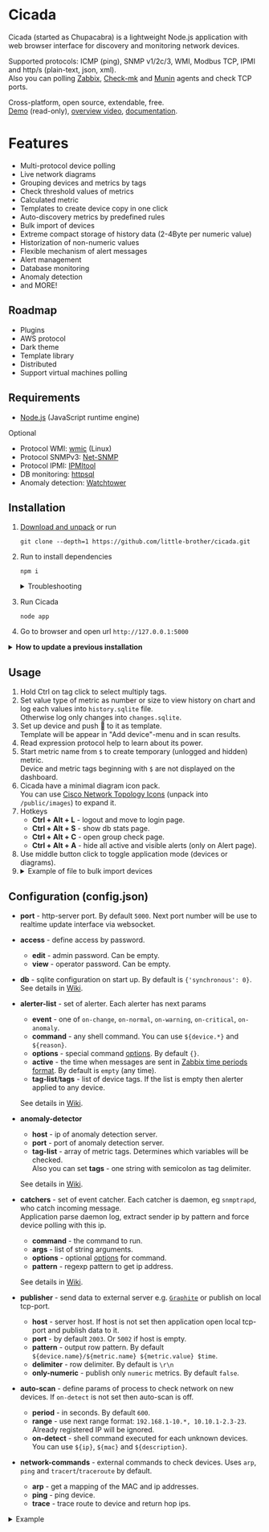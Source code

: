 # Cicada

Cicada (started as Chupacabra) is a lightweight Node.js application with web browser interface for discovery and monitoring network devices.

Supported protocols: ICMP (ping), SNMP v1/2c/3, WMI, Modbus TCP, IPMI and http/s (plain-text, json, xml).<br>
Also you can polling [Zabbix](http://www.zabbix.com/download), [Check-mk](https://mathias-kettner.de/checkmk_linuxagent.html) and [Munin](https://github.com/munin-monitoring/munin-c) agents and check TCP ports.

Cross-platform, open source, extendable, free.<br>
[Demo](http://91.77.161.142:5000/) (read-only), [overview video](https://www.youtube.com/embed/R_QxOYXaNZ4), 
[documentation](https://github.com/little-brother/cicada/wiki).

# Features
* Multi-protocol device polling
* Live network diagrams
* Grouping devices and metrics by tags
* Check threshold values of metrics
* Calculated metric
* Templates to create device copy in one click
* Auto-discovery metrics by predefined rules
* Bulk import of devices
* Extreme compact storage of history data (2-4Byte per numeric value)
* Historization of non-numeric values
* Flexible mechanism of alert messages
* Alert management
* Database monitoring
* Anomaly detection
* and MORE!

## Roadmap
* Plugins
* AWS protocol
* Dark theme
* Template library
* Distributed
* Support virtual machines polling

## Requirements
* [Node.js](https://nodejs.org/en/download/) (JavaScript runtime engine)

Optional
* Protocol WMI: [wmic](https://www.krenger.ch/blog/wmi-commands-from-linux/) (Linux)
* Protocol SNMPv3: [Net-SNMP](http://www.net-snmp.org/)
* Protocol IPMI: [IPMItool](https://sourceforge.net/projects/ipmitool/)
* DB monitoring: [httpsql](https://github.com/little-brother/httpsql)
* Anomaly detection: [Watchtower](https://github.com/little-brother/watchtower)

## Installation
1. [Download and unpack](https://github.com/little-brother/cicada/archive/master.zip) or run
   ```
   git clone --depth=1 https://github.com/little-brother/cicada.git
   ``` 
2. Run to install dependencies
   ```
   npm i
   ```
   <details>
   <summary>Troubleshooting</summary>	
     Cicada uses <code>sqlite</code> module. This module requires a build tools.<br>
     Run <code>npm i node-gyp -g</code> to install <code>node-gyp</code> (native addon build tool) and retry to install Cicada.<br>
     <br>
     
     If error occurs again then<br>
     <b>Windows</b>: install the previous Node.js version.<br>
     <b>Linux</b>: run <code>apt-get install build-essential</code> to install compiler.
   </details>		
3. Run Cicada
   ```
   node app
   ```
4. Go to browser and open url `http://127.0.0.1:5000`

<details>
<summary><b>How to update a previous installation</b></summary>
<ul>
<li> Stop application</li>
<li> Create <code>/db</code>-folder backup</li>
<li> Clear application folder</li> 
<li> Install the application again</li> 
<li> Transfer the backup to <code>/db</code></li>
<li> Run application</li>
</ul>
</details>

## Usage
1. Hold Ctrl on tag click to select multiply tags.
2. Set value type of metric as number or size to view history on chart and log each values into `history.sqlite` file.<br> 
   Otherwise log only changes into `changes.sqlite`.	
3. Set up device and push &#128190; to it as template.<br>
   Template will be appear in "Add device"-menu and in scan results.
4. Read expression protocol help to learn about its power.
5. Start metric name from `$` to create temporary (unlogged and hidden) metric.<br>
   Device and metric tags beginning with `$` are not displayed on the dashboard.
6. Cicada have a minimal diagram icon pack.<br> 
   You can use [Cisco Network Topology Icons](https://www.cisco.com/c/dam/en_us/about/ac50/ac47/3015_jpeg.zip) (unpack into `/public/images`) to expand it.
7. Hotkeys
    * **Ctrl + Alt + L** - logout and move to login page.	
    * **Ctrl + Alt + S** - show db stats page.	
    * **Ctrl + Alt + C** - open group check page.	
    * **Ctrl + Alt + A** - hide all active and visible alerts (only on Alert page).
8. Use middle button click to toggle application mode (devices or diagrams).
9. <details><summary>Example of file to bulk import devices</summary>
   <pre>
   [
     {"name": "Cisco router", "ip": "192.168.0.1", "template": "Cisco"},
     {"name": "MSSQL DB", "ip": "192.168.0.10", "template": "WinHost"},
     {"name": "Simple", "ip": "192.168.0.100", "is_pinged": 1, "timeout": 30}
   ]
   </pre>
   </details>  
## Configuration (config.json)

* **port** - http-server port. By default `5000`. Next port number will be use to realtime update interface via websocket.

* **access** - define access by password.
  * **edit** - admin password. Can be empty.
  * **view** - operator password. Can be empty. 

* **db** - sqlite configuration on start up. By default is `{'synchronous': 0}`. See details in [Wiki](https://github.com/little-brother/cicada/wiki/English).

* **alerter-list** - set of alerter. Each alerter has next params
  * **event** - one of `on-change`, `on-normal`, `on-warning`, `on-critical`, `on-anomaly`.<br>
  * **command** - any shell command. You can use `${device.*}` and `${reason}`.
  * **options** - special command [options](https://nodejs.org/api/child_process.html#child_process_child_process_exec_command_options_callback). By default `{}`.	
  * **active** - the time when messages are sent in [Zabbix time periods format](https://www.zabbix.com/documentation/3.0/manual/appendix/time_period). By default is `empty` (any time).
  * **tag-list**/**tags** - list of device tags. If the list is empty then alerter applied to any device.
  
  See details in [Wiki](https://github.com/little-brother/cicada/wiki/English).

* **anomaly-detector**
  * **host** - ip of anomaly detection server.
  * **port** - port of anomaly detection server.
  * **tag-list** - array of metric tags. Determines which variables will be checked.<br>
    Also you can set **tags** - one string with semicolon as tag delimiter.
    
  See details in [Wiki](https://github.com/little-brother/cicada/wiki/English).
    
* **catchers** - set of event catcher. Each catcher is daemon, eg `snmptrapd`, who catch incoming message.<br>
  Application parse daemon log, extract sender ip by pattern and force device polling with this ip.
  * **command** - the command to run.
  * **args** - list of string arguments.
  * **options** - optional [options](https://nodejs.org/api/child_process.html#child_process_child_process_spawn_command_args_options) for command.
  * **pattern** - regexp pattern to get ip address.
    
  See details in [Wiki](https://github.com/little-brother/cicada/wiki/English).

* **publisher** - send data to external server e.g. [`Graphite`](https://graphiteapp.org/) or publish on local tcp-port.
  * **host** - server host. If host is not set then application open local tcp-port and publish data to it.
  * **port** - by default `2003`. Or `5002` if host is empty.	
  * **pattern** - output row pattern. By default `${device.name}/${metric.name} ${metric.value} $time`.
  * **delimiter** - row delimiter. By default is `\r\n`
  * **only-numeric** - publish only `numeric` metrics. By default `false`.	

* **auto-scan** - define params of process to check network on new devices. If `on-detect` is not set then auto-scan is off.
  * **period** - in seconds. By default `600`.
  * **range** - use next range format: `192.168.1-10.*, 10.10.1-2.3-23`. Already registered IP will be ignored.
  *	**on-detect** - shell command executed for each unknown devices. You can use `${ip}`, `${mac}` and `${description}`.

* **network-commands** - external commands to check devices. Uses `arp`, `ping` and `tracert`/`traceroute` by default.
  * **arp** - get a mapping of the MAC and ip addresses.
  * **ping** - ping device.
  * **trace** - trace route to device and return hop ips.
  
<details>
<summary>Example</summary>

<pre>
{
  "port": 5000,

  "access": {
    "edit": "mypassword",
    "view": ""
  },  

  "db": {
    "synchronous": 0,
    "cache_size": 4000
  }, 

  "alerter-list": [
    {
      "event": "on-warning",
      "tag-list": ["$EMAIL", "DB"],
      "command": "sendmail some@mail.com Device ${device.name} is warning for reason: ${reason}"
    },
    {
      "event": "on-critical",
      "tags": "$EMAIL;DB",
      "command": "sendmail some@mail.com Device ${device.name} is critical for reason: ${reason}"
    },
    {		  
      "event": "on-anomaly",
      "command": "echo %TIME% ${device.name} \"${reason}\" >> anomaly.txt"
    }
  ],

  "anomaly-detector": {
    "host": "localhost",
    "port": 8000,
    "tags": "CPU;DB;MEM"
  },

  "auto-scan": {
    "period": 600,
    "range": "192.168.0.1-255",
    "on-detect": {
      "command": "mail -s "New ${ip} found" user@example.com < /dev/null",
      "options": {}
    }
  },

  "publisher": {
    "port": 2000,
    "pattern": "${device.name}/${varbind.name} ${varbind.value} $time"
  },

  "network-commands": {
    "arp": "arp -a",
    "ping": "ping ${ip} -n 1",
    "trace": "tracert -d ${ip}"
  }
}
</pre>
</details>